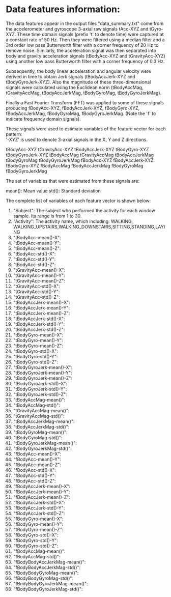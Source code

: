 # Data features information:
The data features appear in the output files "data_summary.txt" come from the accelerometer and gyroscope 3-axial raw signals tAcc-XYZ and tGyro-XYZ. These time domain signals (prefix 't' to denote time) were captured at a constant rate of 50 Hz. Then they were filtered using a median filter and a 3rd order low pass Butterworth filter with a corner frequency of 20 Hz to remove noise. Similarly, the acceleration signal was then separated into body and gravity acceleration signals (tBodyAcc-XYZ and tGravityAcc-XYZ) using another low pass Butterworth filter with a corner frequency of 0.3 Hz. 

Subsequently, the body linear acceleration and angular velocity were derived in time to obtain Jerk signals (tBodyAccJerk-XYZ and tBodyGyroJerk-XYZ). Also the magnitude of these three-dimensional signals were calculated using the Euclidean norm (tBodyAccMag, tGravityAccMag, tBodyAccJerkMag, tBodyGyroMag, tBodyGyroJerkMag). 

Finally a Fast Fourier Transform (FFT) was applied to some of these signals producing fBodyAcc-XYZ, fBodyAccJerk-XYZ, fBodyGyro-XYZ, fBodyAccJerkMag, fBodyGyroMag, fBodyGyroJerkMag. (Note the 'f' to indicate frequency domain signals). 

These signals were used to estimate variables of the feature vector for each pattern:  
'-XYZ' is used to denote 3-axial signals in the X, Y and Z directions.

tBodyAcc-XYZ
tGravityAcc-XYZ
tBodyAccJerk-XYZ
tBodyGyro-XYZ
tBodyGyroJerk-XYZ
tBodyAccMag
tGravityAccMag
tBodyAccJerkMag
tBodyGyroMag
tBodyGyroJerkMag
fBodyAcc-XYZ
fBodyAccJerk-XYZ
fBodyGyro-XYZ
fBodyAccMag
fBodyAccJerkMag
fBodyGyroMag
fBodyGyroJerkMag

The set of variables that were estimated from these signals are: 

mean(): Mean value
std(): Standard deviation

The complete list of variables of each feature vector is shown below:

1. "Subject": The subject who performed the activity for each window sample. Its range is from 1 to 30.
2. "Activity": The activity name, which including: WALKING, WALKING_UPSTAIRS,WALKING_DOWNSTAIRS,SITTING,STANDING,LAYING
3. "tBodyAcc-mean()-X":
4. "tBodyAcc-mean()-Y":
5. "tBodyAcc-mean()-Z":
6. "tBodyAcc-std()-X":
7. "tBodyAcc-std()-Y":
8. "tBodyAcc-std()-Z":
9. "tGravityAcc-mean()-X":
10. "tGravityAcc-mean()-Y":
11. "tGravityAcc-mean()-Z":
12. "tGravityAcc-std()-X":
13. "tGravityAcc-std()-Y":
14. "tGravityAcc-std()-Z":
15. "tBodyAccJerk-mean()-X":
16. "tBodyAccJerk-mean()-Y":
17. "tBodyAccJerk-mean()-Z":
18. "tBodyAccJerk-std()-X":
19. "tBodyAccJerk-std()-Y":
20. "tBodyAccJerk-std()-Z":
21. "tBodyGyro-mean()-X":
22. "tBodyGyro-mean()-Y":
23. "tBodyGyro-mean()-Z":
24. "tBodyGyro-std()-X":
25. "tBodyGyro-std()-Y":
26. "tBodyGyro-std()-Z":
27. "tBodyGyroJerk-mean()-X":
28. "tBodyGyroJerk-mean()-Y":
29. "tBodyGyroJerk-mean()-Z":
30. "tBodyGyroJerk-std()-X":
31. "tBodyGyroJerk-std()-Y":
32. "tBodyGyroJerk-std()-Z":
33. "tBodyAccMag-mean()":
34. "tBodyAccMag-std()":
35. "tGravityAccMag-mean()":
36. "tGravityAccMag-std()":
37. "tBodyAccJerkMag-mean()":
38. "tBodyAccJerkMag-std()":
39. "tBodyGyroMag-mean()":
40. "tBodyGyroMag-std()":
41. "tBodyGyroJerkMag-mean()":
42. "tBodyGyroJerkMag-std()":
43. "fBodyAcc-mean()-X":
44. "fBodyAcc-mean()-Y":
45. "fBodyAcc-mean()-Z":
46. "fBodyAcc-std()-X":
47. "fBodyAcc-std()-Y":
48. "fBodyAcc-std()-Z":
49. "fBodyAccJerk-mean()-X":
50. "fBodyAccJerk-mean()-Y":
51. "fBodyAccJerk-mean()-Z":
52. "fBodyAccJerk-std()-X":
53. "fBodyAccJerk-std()-Y":
54. "fBodyAccJerk-std()-Z":
55. "fBodyGyro-mean()-X":
56. "fBodyGyro-mean()-Y":
57. "fBodyGyro-mean()-Z":
58. "fBodyGyro-std()-X":
59. "fBodyGyro-std()-Y":
60. "fBodyGyro-std()-Z":
61. "fBodyAccMag-mean()":
62. "fBodyAccMag-std()":
63. "fBodyBodyAccJerkMag-mean()":
64. "fBodyBodyAccJerkMag-std()":
65. "fBodyBodyGyroMag-mean()":
66. "fBodyBodyGyroMag-std()":
67. "fBodyBodyGyroJerkMag-mean()":
68. "fBodyBodyGyroJerkMag-std()":
